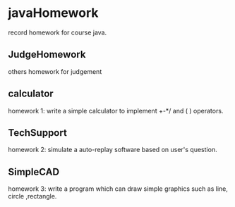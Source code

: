 # javaHomework
record homework for course java.
## JudgeHomework
others homework for judgement
## calculator
homework 1: write a simple calculator to implement +-*/ and ( ) operators.
## TechSupport
homework 2: simulate a auto-replay software based on user's question.
## SimpleCAD
homework 3: write a program which can draw simple graphics such as line, circle ,rectangle.
